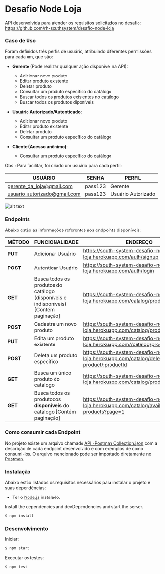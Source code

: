 # Desafio Node Loja

API desenvolvida para atender os requisitos solicitados no desafio: https://github.com/rh-southsystem/desafio-node-loja
 
### Caso de Uso
Foram definidos três perfis de usuário, atribuindo diferentes permissões para cada um, que são:

 - **Gerente** (Pode realizar qualquer ação disponível na API):
    - Adicionar novo produto
    - Editar produto existente
    - Deletar produto
    - Consultar um produto específico do catálogo
    - Buscar todos os produtos existentes no catálogo
    - Buscar todos os produtos díponíveis

 - **Usuário Autorizado/Autenticado**:
    - Adicionar novo produto
    - Editar produto existente
    - Deletar produto
    - Consultar um produto específico do catálogo

- **Cliente (Acesso anônimo)**:
    - Consultar um produto específico do catálogo
    
    
Obs.: Para facilitar, foi criado um usuário para cada perfil:

USUÁRIO | SENHA | PERFIL | 
------ | -------------- | -------- |
|gerente_da_loja@gmail.com| pass123 | Gerente |
|usuario_autorizado@gmail.com| pass123 | Usuário Autorizado |

![alt text](https://lucid.app/publicSegments/view/3ee2a52b-eae0-4a76-ab17-0a711229507c/image.png)

### Endpoints

Abaixo estão as informações referentes aos endpoints disponíveis:

MÉTODO | FUNCIONALIDADE | ENDEREÇO | 
------ | -------------- | -------- |
|**PUT**| Adicionar Usuário | https://south-system-desafio-node-loja.herokuapp.com/auth/signup |
|**POST**| Autenticar Usuário | https://south-system-desafio-node-loja.herokuapp.com/auth/login |
|**GET**| Busca todos os produtos do catálogo (disponíveis e indisponíveis) [Contém paginação] | https://south-system-desafio-node-loja.herokuapp.com/catalog/products?page=1 |
|**POST**| Cadastra um novo produto | https://south-system-desafio-node-loja.herokuapp.com/catalog/product |
|**PUT**| Edita um produto existente | https://south-system-desafio-node-loja.herokuapp.com//catalog/product/:productId |
|**POST**| Deleta um produto específico | https://south-system-desafio-node-loja.herokuapp.com/catalog/delete-product/:productId |
|**GET**| Busca um único produto do catálogo | https://south-system-desafio-node-loja.herokuapp.com/catalog/product/:productId |
|**GET**| Busca todos os produtodos **disponíveis** do catálogo [Contém paginação] | https://south-system-desafio-node-loja.herokuapp.com/catalog/available-products?page=1 |

### Como consumir cada Endpoint
No projeto existe um arquivo chamado [API -Postman Collection.json](https://github.com/vargasvini/south-system-desafio-node-loja/blob/main/API%20-Postman%20Collection.json) com a descrição de cada endpoint desenvolvido e com exemplos de como consumi-los. O arquivo mencionado pode ser importado diretamente no [Postman](https://www.postman.com/).



### Instalação

Abaixo estão listados os requisitos necessários para instalar o projeto e suas dependências:
 - Ter o [Node.js](https://nodejs.org/en/download/) instalado: 
 
Install the dependencies and devDependencies and start the server.

```sh
$ npm install
```


### Desenvolvimento
Iniciar:
```sh
$ npm start
```
Executar os testes:
```sh
$ npm test
```
